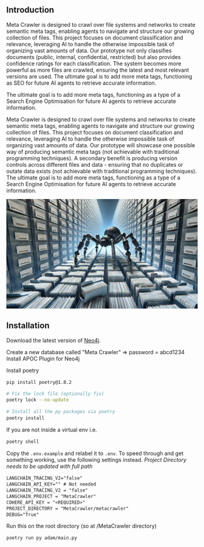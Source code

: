 ## Introduction

Meta Crawler is designed to crawl over file systems and networks to create semantic meta tags, enabling agents to navigate and structure our growing collection of files. This project focuses on document classification and relevance, leveraging AI to handle the otherwise impossible task of organizing vast amounts of data. Our prototype not only classifies documents (public, internal, confidential, restricted) but also provides confidence ratings for each classification. The system becomes more powerful as more files are crawled, ensuring the latest and most relevant versions are used. The ultimate goal is to add more meta tags, functioning as SEO for future AI agents to retrieve accurate information.

The ultimate goal is to add more meta tags, functioning as a type of a Search Engine Optimisation for future AI agents to retrieve accurate information. 

Meta Crawler is designed to crawl over file systems and networks to create semantic meta tags, enabling agents to navigate and structure our growing collection of files. This project focuses on document classification and relevance, leveraging AI to handle the otherwise impossible task of organizing vast amounts of data. Our prototype will showcase one possible way of producing semantic meta tags (not achievable with traditional programming techniques).
A secondary benefit is producing version controls across different files and data - ensuring that no duplicates or outate data exists (not achievable with traditional programming techniques).
The ultimate goal is to add more meta tags, functioning as a type of a Search Engine Optimisation for future AI agents to retrieve accurate information.

![Meta Crawler](metacrawler.png)

## Installation
Download the latest version of [Neo4j](https://neo4j.com/download/).

Create a new database called "Meta Crawler" => password = abcd1234
Install APOC Plugin for Neo4j



Install poetry 
```angular2html
pip install poetry@1.8.2
```

```bash
# Fix the lock file (optionally fix)
poetry lock --no-update
```
```bash
# Install all the py packages via poetry
poetry install
```
If you are not inside a virtual env i.e.
```bash
poetry shell
```

Copy the `.env.example` and relabel it to `.env`.
To speed through and get something working, use the following settings instead.
*Project Directory needs to be updated with full path*
```env
LANGCHAIN_TRACING_V2="false"
LANGCHAIN_API_KEY="" # Not needed 
LANGCHAIN_TRACING_V2 = "false"
LANGCHAIN_PROJECT = "MetaCrawler"
COHERE_API_KEY = "<REQUIRED>" 
PROJECT_DIRECTORY = "MetaCrawler/metacrawler"
DEBUG="True"
```

Run this on the root directory (so at /MetaCrawler directory)
```bash
poetry run py adam/main.py


```